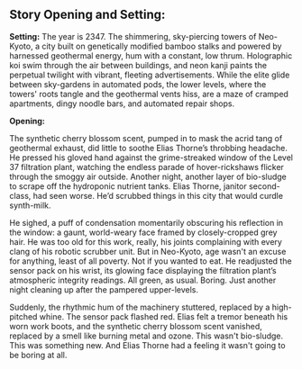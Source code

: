 ## Story Opening and Setting:

**Setting:** The year is 2347. The shimmering, sky-piercing towers of Neo-Kyoto, a city built on genetically modified bamboo stalks and powered by harnessed geothermal energy, hum with a constant, low thrum. Holographic koi swim through the air between buildings, and neon kanji paints the perpetual twilight with vibrant, fleeting advertisements. While the elite glide between sky-gardens in automated pods, the lower levels, where the towers' roots tangle and the geothermal vents hiss, are a maze of cramped apartments, dingy noodle bars, and automated repair shops.

**Opening:**

The synthetic cherry blossom scent, pumped in to mask the acrid tang of geothermal exhaust, did little to soothe Elias Thorne’s throbbing headache. He pressed his gloved hand against the grime-streaked window of the Level 37 filtration plant, watching the endless parade of hover-rickshaws flicker through the smoggy air outside. Another night, another layer of bio-sludge to scrape off the hydroponic nutrient tanks. Elias Thorne, janitor second-class, had seen worse. He’d scrubbed things in this city that would curdle synth-milk.

He sighed, a puff of condensation momentarily obscuring his reflection in the window: a gaunt, world-weary face framed by closely-cropped grey hair. He was too old for this work, really, his joints complaining with every clang of his robotic scrubber unit. But in Neo-Kyoto, age wasn't an excuse for anything, least of all poverty. Not if you wanted to eat. He readjusted the sensor pack on his wrist, its glowing face displaying the filtration plant’s atmospheric integrity readings. All green, as usual. Boring. Just another night cleaning up after the pampered upper-levels.

Suddenly, the rhythmic hum of the machinery stuttered, replaced by a high-pitched whine. The sensor pack flashed red. Elias felt a tremor beneath his worn work boots, and the synthetic cherry blossom scent vanished, replaced by a smell like burning metal and ozone. This wasn't bio-sludge. This was something new. And Elias Thorne had a feeling it wasn't going to be boring at all.
